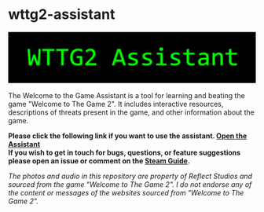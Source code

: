 # wttg2-assistant

![Assistant Icon](/Assets/icon-bar.png)

The Welcome to the Game Assistant is a tool for learning and beating the game "Welcome to The Game 2". It includes interactive resources, descriptions of threats present in the game, and other information about the game. 

**Please click the following link if you want to use the assistant. [Open the Assistant](https://fiercethundr.github.io/wttg2-assistant/)**  
**If you wish to get in touch for bugs, questions, or feature suggestions please open an issue or comment on the [Steam Guide](https://steamcommunity.com/sharedfiles/filedetails/?id=2211437048).**

_The photos and audio in this repository are property of Reflect Studios and sourced from the game "Welcome to The Game 2"._
_I do not endorse any of the content or messages of the websites sourced from "Welcome to The Game 2"._
